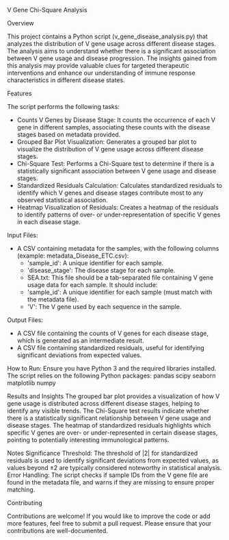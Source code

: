 V Gene Chi-Square Analysis

Overview

This project contains a Python script (v_gene_disease_analysis.py) that analyzes the distribution of V gene usage across different disease stages. The analysis aims to understand whether there is a significant association between V gene usage and disease progression. The insights gained from this analysis may provide valuable clues for targeted therapeutic interventions and enhance our understanding of immune response characteristics in different disease states.

Features

The script performs the following tasks:

- Counts V Genes by Disease Stage: It counts the occurrence of each V gene in different samples, associating these counts with the disease stages based on metadata provided.
- Grouped Bar Plot Visualization: Generates a grouped bar plot to visualize the distribution of V gene usage across different disease stages.
- Chi-Square Test: Performs a Chi-Square test to determine if there is a statistically significant association between V gene usage and disease stages.
- Standardized Residuals Calculation: Calculates standardized residuals to identify which V genes and disease stages contribute most to any observed statistical association.
- Heatmap Visualization of Residuals: Creates a heatmap of the residuals to identify patterns of over- or under-representation of specific V genes in each disease stage.

Input Files:
- A CSV containing metadata for the samples, with the following columns (example: metadata_Disease_ETC.csv):
  - 'sample_id': A unique identifier for each sample.
  - 'disease_stage': The disease stage for each sample.
  - SEA.txt: This file should be a tab-separated file containing V gene usage data for each sample. It should include:
  - 'sample_id': A unique identifier for each sample (must match with the metadata file).
  - 'V': The V gene used by each sequence in the sample.

Output Files:
- A CSV file containing the counts of V genes for each disease stage, which is generated as an intermediate result.
- A CSV file containing standardized residuals, useful for identifying significant deviations from expected values.

How to Run:
Ensure you have Python 3 and the required libraries installed. The script relies on the following Python packages:
pandas
scipy
seaborn
matplotlib
numpy

Results and Insights
The grouped bar plot provides a visualization of how V gene usage is distributed across different disease stages, helping to identify any visible trends.
The Chi-Square test results indicate whether there is a statistically significant relationship between V gene usage and disease stages.
The heatmap of standardized residuals highlights which specific V genes are over- or under-represented in certain disease stages, pointing to potentially interesting immunological patterns.

Notes
Significance Threshold: The threshold of |2| for standardized residuals is used to identify significant deviations from expected values, as values beyond ±2 are typically considered noteworthy in statistical analysis.
Error Handling: The script checks if sample IDs from the V gene file are found in the metadata file, and warns if they are missing to ensure proper matching.

Contributing

Contributions are welcome! If you would like to improve the code or add more features, feel free to submit a pull request. Please ensure that your contributions are well-documented.
